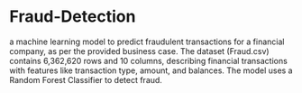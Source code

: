 # Fraud-Detection
a machine learning model to predict fraudulent transactions for a financial company, as per the provided business case. The dataset (Fraud.csv) contains 6,362,620 rows and 10 columns, describing financial transactions with features like transaction type, amount, and balances. The model uses a Random Forest Classifier to detect fraud.
